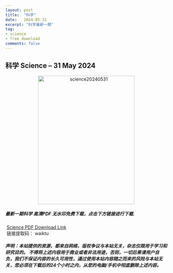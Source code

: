 ```yaml
---
layout: post
title:  "科学"
date:   2024-05-31
excerpt: "科学最新一期"
tag:
- science 
- free download
comments: false
---
```


## 科学 Science – 31 May 2024

<div align="center">
<img src="https://i.postimg.cc/hv3Z8BT4/Science-31-May-2024-00.png" alt="science20240531" border="0" width = 300 height = 400 /> 
</div>


 <h5>最新一期科学 高清PDF 无水印免费下载，点击下方链接进行下载. </h5>
 
  <a href="https://wwk.lanzout.com/ieEEr20oglla">Science PDF Download Link</a>  
  <br/>
  链接提取码： waiktu
 
##### 声明：本站提供的资源，都来自网络，版权争议与本站无关，杂志仅限用于学习和研究目的。 不得将上述内容用于商业或者非法用途，否则，一切后果请用户自负，我们不保证内容的长久可用性，通过使用本站内容随之而来的风险与本站无关，您必须在下载后的24个小时之内，从您的电脑/手机中彻底删除上述内容。
